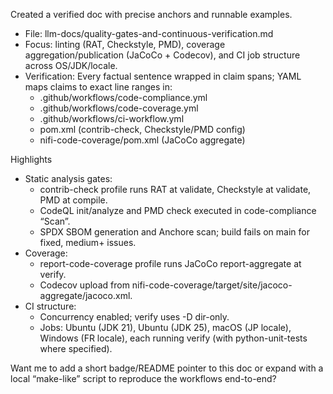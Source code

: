 Created a verified doc with precise anchors and runnable examples.

- File: llm-docs/quality-gates-and-continuous-verification.md
- Focus: linting (RAT, Checkstyle, PMD), coverage aggregation/publication (JaCoCo + Codecov), and CI job structure across OS/JDK/locale.
- Verification: Every factual sentence wrapped in claim spans; YAML maps claims to exact line ranges in:
  - .github/workflows/code-compliance.yml
  - .github/workflows/code-coverage.yml
  - .github/workflows/ci-workflow.yml
  - pom.xml (contrib-check, Checkstyle/PMD config)
  - nifi-code-coverage/pom.xml (JaCoCo aggregate)

Highlights
- Static analysis gates:
  - contrib-check profile runs RAT at validate, Checkstyle at validate, PMD at compile.
  - CodeQL init/analyze and PMD check executed in code-compliance “Scan”.
  - SPDX SBOM generation and Anchore scan; build fails on main for fixed, medium+ issues.
- Coverage:
  - report-code-coverage profile runs JaCoCo report-aggregate at verify.
  - Codecov upload from nifi-code-coverage/target/site/jacoco-aggregate/jacoco.xml.
- CI structure:
  - Concurrency enabled; verify uses -D dir-only.
  - Jobs: Ubuntu (JDK 21), Ubuntu (JDK 25), macOS (JP locale), Windows (FR locale), each running verify (with python-unit-tests where specified).

Want me to add a short badge/README pointer to this doc or expand with a local “make-like” script to reproduce the workflows end-to-end?
